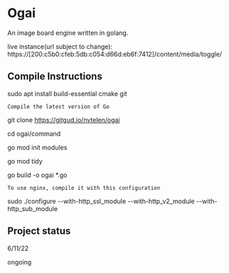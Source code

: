 # Ogai

An image board engine written in golang. 

live instance(url subject to change):
https://[200:c5b0:cfeb:5db:c054:d66d:eb6f:7412]/content/media/toggle/

## Compile Instructions
sudo apt install build-essential cmake git

`Compile the latest version of Go`

git clone https://gitgud.io/nvtelen/ogai

cd ogai/command

go mod init modules

go mod tidy 

go build -o ogai *.go

`To use nginx, compile it with this configuration`

sudo ./configure --with-http_ssl_module --with-http_v2_module --with-http_sub_module

## Project status
6/11/22

ongoing
